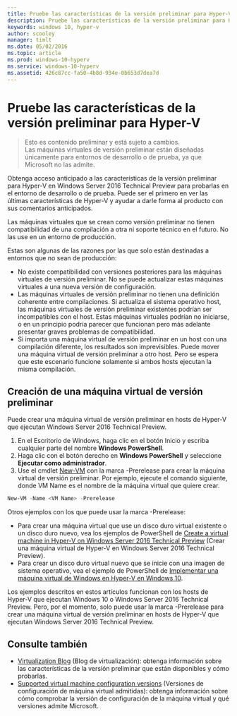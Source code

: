 ```yaml
---
title: Pruebe las características de la versión preliminar para Hyper-V
description: Pruebe las características de la versión preliminar para Hyper-V
keywords: windows 10, hyper-v
author: scooley
manager: timlt
ms.date: 05/02/2016
ms.topic: article
ms.prod: windows-10-hyperv
ms.service: windows-10-hyperv
ms.assetid: 426c87cc-fa50-4b8d-934e-0b653d7dea7d
---
```


# Pruebe las características de la versión preliminar para Hyper-V

> Esto es contenido preliminar y está sujeto a cambios.  
  Las máquinas virtuales de versión preliminar están diseñadas únicamente para entornos de desarrollo o de prueba, ya que Microsoft no las admite.

Obtenga acceso anticipado a las características de la versión preliminar para Hyper-V en Windows Server 2016 Technical Preview para probarlas en el entorno de desarrollo o de prueba. Puede ser el primero en ver las últimas características de Hyper-V y ayudar a darle forma al producto con sus comentarios anticipados.

Las máquinas virtuales que se crean como versión preliminar no tienen compatibilidad de una compilación a otra ni soporte técnico en el futuro.  No las use en un entorno de producción.

Estas son algunas de las razones por las que solo están destinadas a entornos que no sean de producción:

* No existe compatibilidad con versiones posteriores para las máquinas virtuales de versión preliminar. No se puede actualizar estas máquinas virtuales a una nueva versión de configuración.
* Las máquinas virtuales de versión preliminar no tienen una definición coherente entre compilaciones. Si actualiza el sistema operativo host, las máquinas virtuales de versión preliminar existentes podrían ser incompatibles con el host. Estas máquinas virtuales podrían no iniciarse, o en un principio podría parecer que funcionan pero más adelante presentar graves problemas de compatibilidad.
* Si importa una máquina virtual de versión preliminar en un host con una compilación diferente, los resultados son imprevisibles. Puede mover una máquina virtual de versión preliminar a otro host. Pero se espera que este escenario funcione solamente si ambos hosts ejecutan la misma compilación.

## Creación de una máquina virtual de versión preliminar

Puede crear una máquina virtual de versión preliminar en hosts de Hyper-V que ejecutan Windows Server 2016 Technical Preview.

1. En el Escritorio de Windows, haga clic en el botón Inicio y escriba cualquier parte del nombre **Windows PowerShell**.
2. Haga clic con el botón derecho en **Windows PowerShell** y seleccione **Ejecutar como administrador**.
3. Use el cmdlet [New-VM](https://technet.microsoft.com/library/hh848537.aspx) con la marca -Prerelease para crear la máquina virtual de versión preliminar. Por ejemplo, ejecute el comando siguiente, donde VM Name es el nombre de la máquina virtual que quiere crear.

``` PowerShell
New-VM -Name <VM Name> -Prerelease
```
Otros ejemplos con los que puede usar la marca -Prerelease:
 - Para crear una máquina virtual que use un disco duro virtual existente o un disco duro nuevo, vea los ejemplos de PowerShell de [Create a virtual machine in Hyper-V on Windows Server 2016 Technical Preview](https://technet.microsoft.com/library/mt126140.aspx#BKMK_PowerShell) (Crear una máquina virtual de Hyper-V en Windows Server 2016 Technical Preview).
 - Para crear un disco duro virtual nuevo que se inicie con una imagen de sistema operativo, vea el ejemplo de PowerShell de [Implementar una máquina virtual de Windows en Hyper-V en Windows 10](https://msdn.microsoft.com/en-us/virtualization/hyperv_on_windows/quick_start/walkthrough_create_vm).

 Los ejemplos descritos en estos artículos funcionan con los hosts de Hyper-V que ejecutan Windows 10 o Windows Server 2016 Technical Preview. Pero, por el momento, solo puede usar la marca -Prerelease para crear una máquina virtual de versión preliminar en hosts de Hyper-V que ejecutan Windows Server 2016 Technical Preview.

## Consulte también
-  [Virtualization Blog](https://blogs.technet.microsoft.com/virtualization/) (Blog de virtualización): obtenga información sobre las características de la versión preliminar que están disponibles y cómo probarlas.
- [Supported virtual machine configuration versions](https://technet.microsoft.com/library/mt695898.aspx#BKMK_SupportedConfigVersions) (Versiones de configuración de máquina virtual admitidas): obtenga información sobre cómo comprobar la versión de configuración de la máquina virtual y qué versiones admite Microsoft.


<!--HONumber=May16_HO5-->


